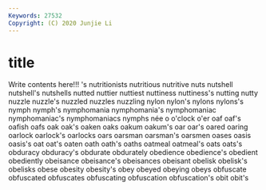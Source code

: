 ```yaml
---
Keywords: 27532
Copyright: (C) 2020 Junjie Li
---
```


# title

Write contents here!!!
's 
nutritionists 
nutritious 
nutritive
nuts 
nutshell 
nutshell's 
nutshells 
nutted 
nuttier 
nuttiest 
nuttiness 
nuttiness's 
nutting
nutty 
nuzzle 
nuzzle's 
nuzzled 
nuzzles 
nuzzling 
nylon 
nylon's 
nylons 
nylons's
nymph 
nymph's 
nymphomania 
nymphomania's 
nymphomaniac 
nymphomaniac's 
nymphomaniacs 
nymphs 
née 
o
o'clock 
o'er 
oaf 
oaf's 
oafish 
oafs 
oak 
oak's 
oaken 
oaks
oakum 
oakum's 
oar 
oar's 
oared 
oaring 
oarlock 
oarlock's 
oarlocks 
oars
oarsman 
oarsman's 
oarsmen 
oases 
oasis 
oasis's 
oat 
oat's 
oaten 
oath
oath's 
oaths 
oatmeal 
oatmeal's 
oats 
oats's 
obduracy 
obduracy's 
obdurate 
obdurately
obedience 
obedience's 
obedient 
obediently 
obeisance 
obeisance's 
obeisances 
obeisant 
obelisk 
obelisk's
obelisks 
obese 
obesity 
obesity's 
obey 
obeyed 
obeying 
obeys 
obfuscate 
obfuscated
obfuscates 
obfuscating 
obfuscation 
obfuscation's 
obit 
obit's 
